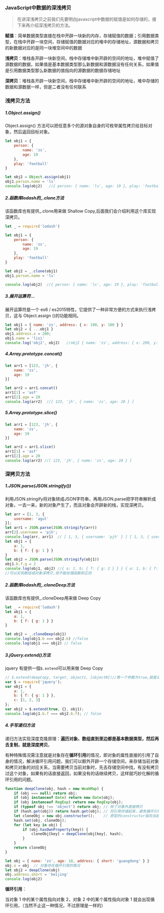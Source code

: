 ### JavaScript中数据的深浅拷贝

> 在讲深浅拷贝之前我们先要明白javascript中数据的赋值是如何存储的，接下来再介绍深浅拷贝的方法。

**赋值**：简单数据类型直接在栈中开辟一块新的内存，存储赋值的数据；引用数据类型，在栈中开辟一块空间，存储赋值的数据对应的堆中的存储地址，源数据和拷贝的新数据对应的是同一块堆空间中的数据

**浅拷贝**：堆栈各开辟一块新空间，栈中存储堆中新开辟的空间的地址，堆中赋值了源数据的数据，如果值是基本数据类型那么新数据和源数据没有任何关系，如果值是引用数据类型那么新数据的值指向的源数据的数据存储地址

**深拷贝**：堆栈各开辟一块新空间，栈中存储堆中新开辟的空间的地址，堆中存储的数据和源数据一样，但是二者没有任何联系

### 浅拷贝方法

##### 1.Object.assign()

Object.assign() 方法可以把任意多个的源对象自身的可枚举属性拷贝给目标对象，然后返回目标对象。

```javascript
let obj1 = {
    person: {
        name: 'zs',
        age: 19
    },
    play: 'football'
}

let obj2 = Object.assign(obj1)
obj1.person.name = 'ls'
console.log(obj2)   //{ person: { name: 'ls', age: 19 }, play: 'football' }
```



##### 2.函数库lodash的_.clone方法

该函数库也有提供_.clone用来做 Shallow Copy,后面我们会介绍利用这个库实现深拷贝。

```javascript
let _ = require('lodash')

let obj1 = {
    person: {
        name: 'zs',
        age: 19
    },
    play: 'football'
}

let obj2 = _.clone(obj1)
obj1.person.name = 'ls'

console.log(obj2)  //{ person: { name: 'ls', age: 19 }, play: 'football' }
```



##### 3.展开运算符...

展开运算符是一个 es6 / es2015特性，它提供了一种非常方便的方式来执行浅拷贝，这与 Object.assign ()的功能相同。

```javascript
let obj1 = { name: 'zs', address: { x: 100, y: 100 } }
let obj2 = { ...obj1 }
obj1.address.x = 200;
obj1.name = 'lisi'
console.log('obj2', obj2)   //obj2 { name: 'zs', address: { x: 200, y: 100 } }
```



##### 4.Array.prototype.concat()

```javascript
let arr1 = [123, 'jh', {
    name: 'zs',
    age: 19
}]

let arr2 = arr1.concat()
arr1[1] = 'asf'
arr1[2].age = 20
console.log(arr2)  //[ 123, 'jh', { name: 'zs', age: 20 } ]
```



##### 5.Array.prototype.slice()

```javascript
let arr1 = [123, 'jh', {
    name: 'zs',
    age: 19
}]

let arr2 = arr1.slice()
arr1[1] = 'asf'
arr1[2].age = 20
console.log(arr2) //[ 123, 'jh', { name: 'zs', age: 20 } ]
```



### 深拷贝方法

##### 1.JSON.parse(JSON.stringify())

利用JSON.stringify将对象转成JSON字符串，再用JSON.parse把字符串解析成对象，一去一来，新的对象产生了，而且对象会开辟新的栈，实现深拷贝。

```javascript
let arr = [1, 3, {
    username: 'agul'
}];
let arr1 = JSON.parse(JSON.stringify(arr))
arr[2].username = 'pjh';
console.log(arr, arr1)  // [ 1, 3, { username: 'pjh' } ] [ 1, 3, { username: 'agul' } ]
let obj1 = {
    a: 1,
    b: { f: { g: 1 } }
}
let obj2 = JSON.parse(JSON.stringify(obj1))
obj1.b.f.g = 2
console.log(obj1, obj2) //{ a: 1, b: { f: { g: 2 } } } { a: 1, b: { f: { g: 1 } } }
//可以实现数组或对象深拷贝,但不能处理函数和正则
```



##### 2.函数库lodash的_.cloneDeep方法

该函数库也有提供_.cloneDeep用来做 Deep Copy

```javascript
let _ = require('lodash')
let obj1 = {
    a: 1,
    b: { f: { g: 1 } }
}

let obj2 = _.cloneDeep(obj1)
console.log(obj1.b === obj2.b) //false
console.log(obj1 === obj2) // false
```



##### 3.jQuery.extend()方法

jquery 有提供一個`$.extend`可以用来做 Deep Copy

```javascript
// $.extend(deepCopy, target, object1, [objectN])//第一个参数为true,就是深拷贝
var $ = require('jquery');
var obj1 = {
    a: 1,
    b: { f: { g: 1 } },
    c: [1, 2, 3]
};
var obj2 = $.extend(true, {}, obj1);
console.log(obj1.b.f === obj2.b.f); // false
```



##### 4.手写递归方法

递归方法实现深度克隆原理：**遍历对象、数组直到里边都是基本数据类型，然后再去复制，就是深度拷贝**。

有种特殊情况需注意就是对象存在**循环引用**的情况，即对象的属性直接的引用了自身的情况，解决循环引用问题，我们可以额外开辟一个存储空间，来存储当前对象和拷贝对象的对应关系，当需要拷贝当前对象时，先去存储空间中找，有没有拷贝过这个对象，如果有的话直接返回，如果没有的话继续拷贝，这样就巧妙化解的循环引用的问题。

```javascript
function deepClone(obj, hash = new WeakMap) {
    if (obj === null) return obj;
    if (obj instanceof Date) return new Date(obj);
    if (obj instanceof RegExp) return new RegExp(obj);
    if (typeof obj !== 'object') return obj; // 除了对象外直接拷贝
    if (hash.get(obj)) return hash.get(obj); // 将引用存储起来，避免循环引用，存在则不再拷贝
    let cloneObj = new obj.constructor();    // 原型的constructor指向当前类本身
    hash.set(obj, cloneObj);
    for (let key in obj) {
        if (obj.hasOwnProperty(key)) {
            cloneObj[key] = deepClone(obj[key], hash);
        }
    }
    return cloneObj
}

let obj = { name: 'zs', age: 18, address: { short: 'guangdong' } }
obj.o = obj  // 对象存在循环引用的情况
let obj2 = deepClone(obj)
obj.address.short = 'beijing'
console.log(obj2)
```

**循环引用**：

当对象 1 中的某个属性指向对象 2，对象 2 中的某个属性指向对象 1 就会出现循环引用，（当然不止这一种情况，不过原理是一样的）

